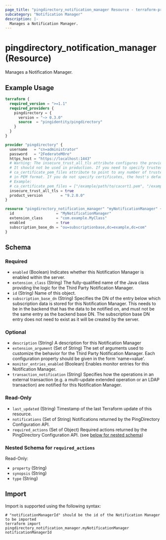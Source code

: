 ```yaml
---
page_title: "pingdirectory_notification_manager Resource - terraform-provider-pingdirectory"
subcategory: "Notification Manager"
description: |-
  Manages a Notification Manager.
---
```


# pingdirectory_notification_manager (Resource)

Manages a Notification Manager.

## Example Usage

```terraform
terraform {
  required_version = ">=1.1"
  required_providers {
    pingdirectory = {
      version = "~> 0.3.0"
      source  = "pingidentity/pingdirectory"
    }
  }
}

provider "pingdirectory" {
  username   = "cn=administrator"
  password   = "2FederateM0re"
  https_host = "https://localhost:1443"
  # Warning: The insecure_trust_all_tls attribute configures the provider to trust any certificate presented by the PingDirectory server.
  # It should not be used in production. If you need to specify trusted CA certificates, use the
  # ca_certificate_pem_files attribute to point to any number of trusted CA certificate files
  # in PEM format. If you do not specify certificates, the host's default root CA set will be used.
  # Example:
  # ca_certificate_pem_files = ["/example/path/to/cacert1.pem", "/example/path/to/cacert2.pem"]
  insecure_trust_all_tls = true
  product_version        = "9.2.0.0"
}

resource "pingdirectory_notification_manager" "myNotificationManager" {
  id                   = "MyNotificationManager"
  extension_class      = "com.example.MyClass"
  enabled              = true
  subscription_base_dn = "ou=subscriptionbase,dc=example,dc=com"
}
```

<!-- schema generated by tfplugindocs -->
## Schema

### Required

- `enabled` (Boolean) Indicates whether this Notification Manager is enabled within the server.
- `extension_class` (String) The fully-qualified name of the Java class providing the logic for the Third Party Notification Manager.
- `id` (String) Name of this object.
- `subscription_base_dn` (String) Specifies the DN of the entry below which subscription data is stored for this Notification Manager. This needs to be in the backend that has the data to be notified on, and must not be the same entry as the backend base DN. The subscription base DN entry does not need to exist as it will be created by the server.

### Optional

- `description` (String) A description for this Notification Manager
- `extension_argument` (Set of String) The set of arguments used to customize the behavior for the Third Party Notification Manager. Each configuration property should be given in the form 'name=value'.
- `monitor_entries_enabled` (Boolean) Enables monitor entries for this Notification Manager.
- `transaction_notification` (String) Specifies how the operations in an external transaction (e.g. a multi-update extended operation or an LDAP transaction) are notified for this Notification Manager.

### Read-Only

- `last_updated` (String) Timestamp of the last Terraform update of this resource.
- `notifications` (Set of String) Notifications returned by the PingDirectory Configuration API.
- `required_actions` (Set of Object) Required actions returned by the PingDirectory Configuration API. (see [below for nested schema](#nestedatt--required_actions))

<a id="nestedatt--required_actions"></a>
### Nested Schema for `required_actions`

Read-Only:

- `property` (String)
- `synopsis` (String)
- `type` (String)

## Import

Import is supported using the following syntax:

```shell
# "notificationManagerId" should be the id of the Notification Manager to be imported
terraform import pingdirectory_notification_manager.myNotificationManager notificationManagerId
```

